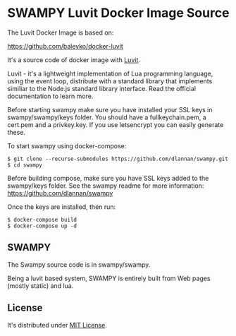 # SWAMPY Luvit Docker Image Source

The Luvit Docker Image is based on:

https://github.com/baleyko/docker-luvit

It's a source code of docker image with [Luvit](https://luvit.io/).

Luvit - it's a lightweight implementation of Lua programming language, using the event loop, distribute with a standard library that implements similiar to the Node.js standard library interface.
Read the official documentation to learn more.

Before starting swampy make sure you have installed your SSL keys in swampy/swampy/keys folder.
You should have a fullkeychain.pem, a cert.pem and a privkey.key. 
If you use letsencrypt you can easily generate these.

To start swampy using docker-compose:

```shell
$ git clone --recurse-submodules https://github.com/dlannan/swampy.git
$ cd swampy
```

Before building compose, make sure you have SSL keys added to the swampy/keys folder. 
See the swampy readme for more information: https://github.com/dlannan/swampy

Once the keys are installed, then run:
```
$ docker-compose build
$ docker-compose up -d
```

## SWAMPY 

The Swampy source code is in swampy/swampy.

Being a luvit based system, SWAMPY is entirely built from Web pages (mostly static) and lua.

## License
  
It's distributed under [MIT License](LICENSE).
